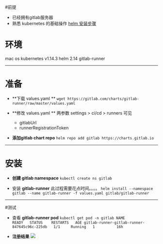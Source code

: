 #前提
- 已经拥有gitlab服务器
- 熟悉 kubernetes 的基础操作
[helm 安装步骤](https://blog.csdn.net/weixin_41806245/article/details/98631199)

# 环境
mac os
kubernetes v1.14.3
helm 2.14 
gitlab-runner 

-------

# 准备
 - **下载 values.yaml **
 `wget https://gitlab.com/charts/gitlab-runner/raw/master/values.yaml`
 
 - **修改 values.yaml **
    两参数 settings > ci/cd > runners 可见
      - gitlabUrl 
      - runnerRegistrationToken

-  **添加gitlab chart repo**
    `helm repo add gitlab https://charts.gitlab.io`

-------

# 安装  
- **创建 gitlab namespace**
`kubectl create ns gitlab`

- 安装 **gitlab-runner**
此过程需要花点时间。。。。
`helm install --namespace gitlab --name gitlab-runner -f values.yaml gitlab/gitlab-runner`

-------

#测试
- 查看 **gitlab-runner pod**
`kubectl get pod -n gitlab
NAME                                           READY   STATUS    RESTARTS   AGE
gitlab-runner-gitlab-runner-847645c96c-225db   1/1     Running   1          16h`

- **注册结果**
![](https://github.com/xiliangMa/mscloud/blob/master/images/gitlab/gitlab-runner-k8s.png)